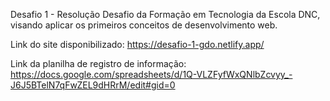 Desafio 1 - Resolução
Desafio da Formação em Tecnologia da Escola DNC, visando aplicar os primeiros conceitos de desenvolvimento web.

Link do site disponibilizado: https://desafio-1-gdo.netlify.app/

Link da planilha de registro de informação: https://docs.google.com/spreadsheets/d/1Q-VLZFyfWxQNlbZcvyy_-J6J5BTelN7qFwZEL9dHRrM/edit#gid=0
